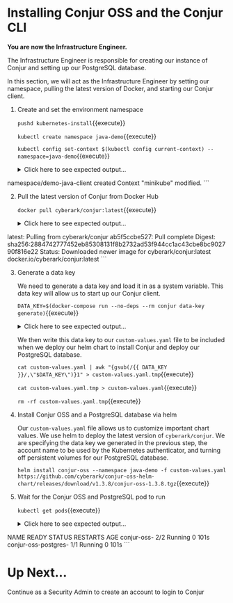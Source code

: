 # Installing Conjur OSS and the Conjur CLI

**You are now the Infrastructure Engineer.**

The Infrastructure Engineer is responsible for creating our instance of Conjur and setting up our PostgreSQL database.

In this section, we will act as the Infrastructure Engineer by setting our namespace, pulling the latest version of Docker, and starting our Conjur client.

1. Create and set the environment namespace

   `pushd kubernetes-install`{{execute}}

   `kubectl create namespace java-demo`{{execute}}

   `kubectl config set-context $(kubectl config current-context) --namespace=java-demo`{{execute}}

   <details>
      <summary>Click here to see expected output...</summary>
      ```
namespace/demo-java-client created
Context "minikube" modified.
      ```
    </details>

2. Pull the latest version of Conjur from Docker Hub

   `docker pull cyberark/conjur:latest`{{execute}}

   <details>
     <summary>Click here to see expected output...</summary>
     ```
latest: Pulling from cyberark/conjur
ab5f5ccbe527: Pull complete
Digest: sha256:2884742777452eb85308131f8b2732ad53f944cc1ac43cbe8bc902790f816e22
Status: Downloaded newer image for cyberark/conjur:latest
docker.io/cyberark/conjur:latest
     ```
   </details>

3. Generate a data key

   We need to generate a data key and load it in as a system variable. This data key will allow us to start up our Conjur client.

   `DATA_KEY=$(docker-compose run --no-deps --rm conjur data-key generate)`{{execute}}

   <details>
     <summary>Click here to see expected output...</summary>
     ```
    Creating network "kubernetesinstall_default" with the default driver
     ```
   </details>

   We then write this data key to our `custom-values.yaml` file to be included when we deploy our helm chart to install Conjur and deploy our PostgreSQL database.

   `cat custom-values.yaml | awk "{gsub(/{{ DATA_KEY }}/,\"$DATA_KEY\")}1" > custom-values.yaml.tmp`{{execute}}

   `cat custom-values.yaml.tmp > custom-values.yaml`{{execute}}

   `rm -rf custom-values.yaml.tmp`{{execute}}

4. Install Conjur OSS and a PostgreSQL database via helm

   Our `custom-values.yaml` file allows us to customize important chart values. We use helm to deploy the latest version of `cyberark/conjur`. We are specifying the data key we generated in the previous step, the account name to be used by the Kubernetes authenticator, and turning off persistent volumes for our PostgreSQL database.

   `helm install conjur-oss --namespace java-demo -f custom-values.yaml  https://github.com/cyberark/conjur-oss-helm-chart/releases/download/v1.3.8/conjur-oss-1.3.8.tgz`{{execute}}

5. Wait for the Conjur OSS and PostgreSQL pod to run

   `kubectl get pods`{{execute}}

   <details>
     <summary>Click here to see expected output...</summary>
     ```
NAME                                   READY   STATUS    RESTARTS   AGE
conjur-oss-<pod-identifier>            2/2     Running   0          101s
conjur-oss-postgres-<pod-identifier>   1/1     Running   0          101s
     ```
   </details>

# Up Next...
Continue as a Security Admin to create an account to login to Conjur
